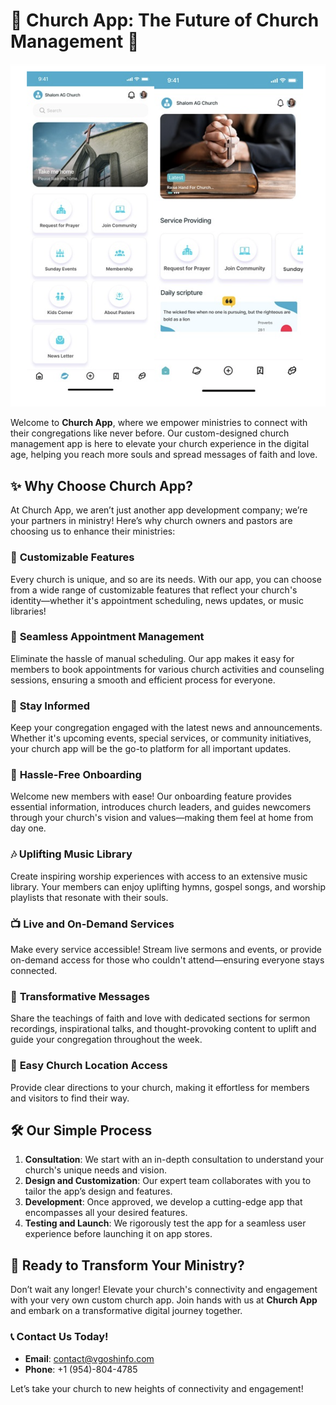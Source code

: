 # 🌟 Church App: The Future of Church Management 🌟

<img src="/Images/Main.png">

Welcome to **Church App**, where we empower ministries to connect with their congregations like never before. Our custom-designed church management app is here to elevate your church experience in the digital age, helping you reach more souls and spread messages of faith and love.

## ✨ Why Choose Church App?

At Church App, we aren’t just another app development company; we’re your partners in ministry! Here’s why church owners and pastors are choosing us to enhance their ministries:

### 🔧 **Customizable Features**
Every church is unique, and so are its needs. With our app, you can choose from a wide range of customizable features that reflect your church's identity—whether it's appointment scheduling, news updates, or music libraries!

### 📅 **Seamless Appointment Management**
Eliminate the hassle of manual scheduling. Our app makes it easy for members to book appointments for various church activities and counseling sessions, ensuring a smooth and efficient process for everyone.

### 📣 **Stay Informed**
Keep your congregation engaged with the latest news and announcements. Whether it's upcoming events, special services, or community initiatives, your church app will be the go-to platform for all important updates.

### 🤝 **Hassle-Free Onboarding**
Welcome new members with ease! Our onboarding feature provides essential information, introduces church leaders, and guides newcomers through your church's vision and values—making them feel at home from day one.

### 🎶 **Uplifting Music Library**
Create inspiring worship experiences with access to an extensive music library. Your members can enjoy uplifting hymns, gospel songs, and worship playlists that resonate with their souls.

### 📺 **Live and On-Demand Services**
Make every service accessible! Stream live sermons and events, or provide on-demand access for those who couldn't attend—ensuring everyone stays connected.

### 📖 **Transformative Messages**
Share the teachings of faith and love with dedicated sections for sermon recordings, inspirational talks, and thought-provoking content to uplift and guide your congregation throughout the week.

### 📍 **Easy Church Location Access**
Provide clear directions to your church, making it effortless for members and visitors to find their way.

## 🛠️ **Our Simple Process**

1. **Consultation**: We start with an in-depth consultation to understand your church's unique needs and vision.
2. **Design and Customization**: Our expert team collaborates with you to tailor the app’s design and features.
3. **Development**: Once approved, we develop a cutting-edge app that encompasses all your desired features.
4. **Testing and Launch**: We rigorously test the app for a seamless user experience before launching it on app stores.

## 🚀 **Ready to Transform Your Ministry?**

Don’t wait any longer! Elevate your church's connectivity and engagement with your very own custom church app. Join hands with us at **Church App** and embark on a transformative digital journey together.

### 📞 **Contact Us Today!**
- **Email**: [contact@vgoshinfo.com](mailto:contact@vgoshinfo.com)
- **Phone**: +1 (954)-804-4785

Let’s take your church to new heights of connectivity and engagement!
